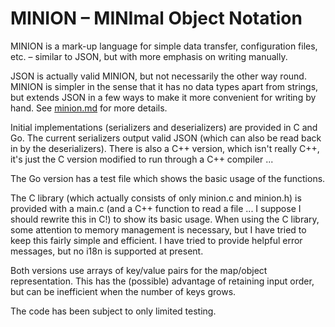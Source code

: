 # MINION – MINImal Object Notation

MINION is a mark-up language for simple data transfer, configuration files, etc. – similar to JSON, but with more emphasis on writing manually.

JSON is actually valid MINION, but not necessarily the other way round. MINION is simpler in the sense that it has no data types apart from strings, but extends JSON in a few ways to make it more convenient for writing by hand. See [minion.md](minion.md) for more details.

Initial implementations (serializers and deserializers) are provided in C and Go. The current serializers output valid JSON (which can also be read back in by the deserializers). There is also a C++ version, which isn't really C++, it's just the C version modified to run through a C++ compiler ...

The Go version has a test file which shows the basic usage of the functions.

The C library (which actually consists of only minion.c and minion.h) is provided with a main.c (and a C++ function to read a file ... I suppose I should rewrite this in C!) to show its basic usage. When using the C library, some attention to memory management is necessary, but I have tried to keep this fairly simple and efficient. I have tried to provide helpful error messages, but no i18n is supported at present.

Both versions use arrays of key/value pairs for the map/object representation. This has the (possible) advantage of retaining input order, but can be inefficient when the number of keys grows.

The code has been subject to only limited testing.